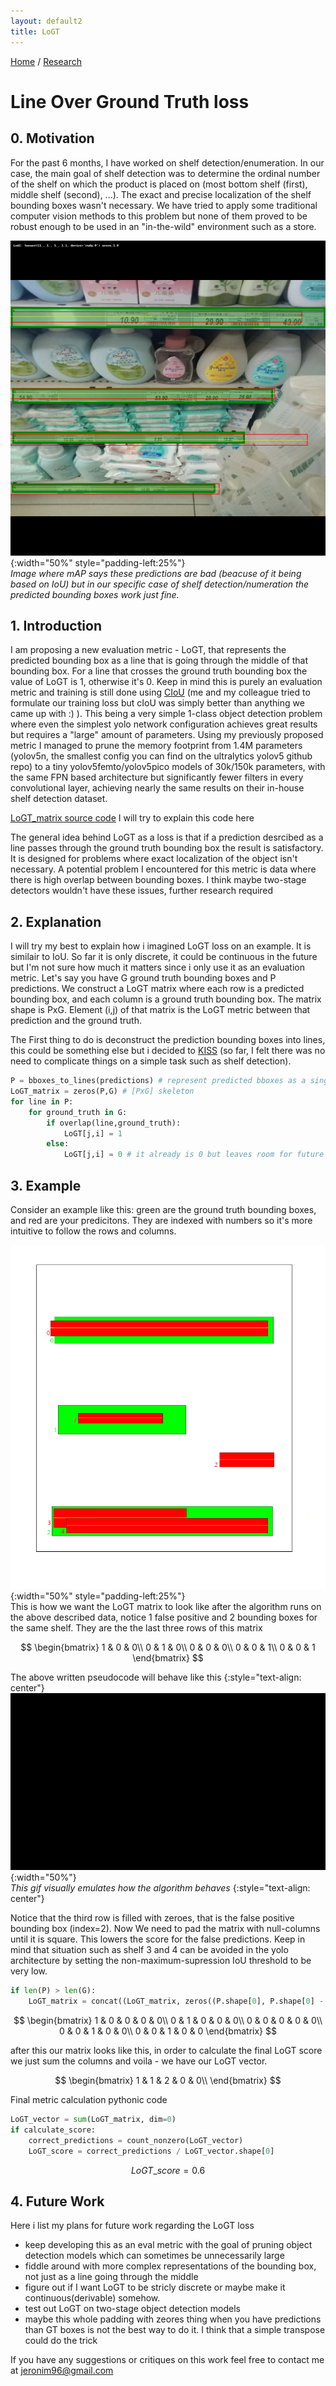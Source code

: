 ```yaml
---
layout: default2
title: LoGT
---
```


[Home](./index.html) / [Research](./research.html)

# Line Over Ground Truth loss
## 0. Motivation
For the past 6 months, I have worked on shelf detection/enumeration. In our case, the main goal of shelf detection was to determine the ordinal number of the shelf on which the product is placed on (most bottom shelf (first), middle shelf (second), ...). The exact and precise localization of the shelf bounding boxes wasn't necessary. We have tried to apply some traditional computer vision methods to this problem but none of them proved to be robust enough to be used in an "in-the-wild" environment such as a store.

![](./assets/img/mapbad.png){:width="50%"  style="padding-left:25%"}\
*Image where mAP says these predictions are bad (beacuse of it being based on IoU) but in our specific case of shelf detection/numeration the predicted bounding boxes work just fine.*

## 1. Introduction
I am proposing a new evaluation metric - LoGT, that represents the predicted bounding box as a line that is going through the middle of that bounding box. For a line that crosses the ground truth bounding box the value of LoGT is 1, otherwise it's 0. Keep in mind this is purely an evaluation metric and training is still done using [CIoU](https://arxiv.org/abs/1911.08287) (me and my colleague tried to formulate our training loss but cIoU was simply better than anything we came up with :) ). This being a very simple 1-class object detection problem where even the simplest yolo network configuration achieves great results but requires a "large" amount of parameters. Using my previously proposed metric I managed to prune the memory footprint from 1.4M parameters (yolov5n, the smallest config you can find on the ultralytics yolov5 github repo) to a tiny yolov5femto/yolov5pico models of 30k/150k parameters, with the same FPN based architecture but significantly fewer filters in every convolutional layer, achieving nearly the same results on their in-house shelf detection dataset.

[LoGT_matrix source code](https://github.com/jere357/yolov5-RGBD/blob/master/val_jere.py#L526)
I will try to explain this code here 


The general idea behind LoGT as a loss is that if a prediction desrcibed as a line passes through the ground truth bounding box the result is satisfactory. It is designed for problems where exact localization of the object isn't necessary. A potential problem I encountered for this metric is data where there is high overlap between bounding boxes. I think maybe two-stage detectors wouldn't have these issues, further research required

## 2. Explanation

I will try my best to explain how i imagined LoGT loss on an example. It is similair to IoU. So far it is only discrete, it could be continuous in the future but I'm not sure how much it matters since i only use it as an evaluation metric. Let's say you have G ground truth bounding boxes and P predictions. We construct a LoGT matrix where each row is a predicted bounding box, and each column is a ground truth bounding box. The matrix shape is PxG. Element (i,j) of that matrix is the LoGT metric between that prediction and the ground truth. 

The First thing to do is deconstruct the prediction bounding boxes into lines, this could be something else but i decided to [KISS](https://en.wikipedia.org/wiki/KISS_principle) (so far, I felt there was no need to complicate things on a simple task such as shelf detection).

```python
P = bboxes_to_lines(predictions) # represent predicted bboxes as a single line going through the middle of that box
LoGT_matrix = zeros(P,G) # [PxG] skeleton
for line in P:
    for ground_truth in G:
        if overlap(line,ground_truth): 
            LoGT[j,i] = 1
        else:
            LoGT[j,i] = 0 # it already is 0 but leaves room for future code when maybe i don't want it to be discrete

```
## 3. Example

Consider an example like this: green are the ground truth bounding boxes, and red are your predicitons. They are indexed with numbers so it's more intuitive to follow the rows and columns.

![shelves](./assets/img/logt_demo1.png){:width="50%"  style="padding-left:25%"}\
This is how we want the LoGT matrix to look like after the algorithm runs on the above described data, notice 1 false positive and 2 bounding boxes for the same shelf. They are the the last three rows of this matrix

$$
\begin{bmatrix}
1 & 0 & 0\\
0 & 1 & 0\\
0 & 0 & 0\\
0 & 0 & 1\\
0 & 0 & 1
\end{bmatrix}
$$

The above written pseudocode will behave like this
{:style="text-align: center"}
![videozi](./assets/img/manimgodx.gif){:width="50%"}\
*This gif visually emulates how the algorithm behaves*
{:style="text-align: center"}


Notice that the third row is filled with zeroes, that is the false positive bounding box (index=2). Now We need to pad the matrix with null-columns until it is square. This lowers the score for the false predictions. Keep in mind that situation such as shelf 3 and 4 can be avoided in the yolo architecture by setting the non-maximum-supression IoU threshold to be very low.
```python
if len(P) > len(G):
    LoGT_matrix = concat((LoGT_matrix, zeros((P.shape[0], P.shape[0] - G.shape[0]))), dim=1)
```

$$
\begin{bmatrix}
1 & 0 & 0 & 0 & 0\\
0 & 1 & 0 & 0 & 0\\
0 & 0 & 0 & 0 & 0\\
0 & 0 & 1 & 0 & 0\\
0 & 0 & 1 & 0 & 0
\end{bmatrix}
$$

after this our matrix looks like this, in order to calculate the final LoGT score we just sum the columns and voila - we  have our LoGT vector.

$$
\begin{bmatrix}
1 & 1 & 2 & 0 & 0\\
\end{bmatrix}
$$

Final metric calculation pythonic code
```python
LoGT_vector = sum(LoGT_matrix, dim=0)
if calculate_score:
    correct_predictions = count_nonzero(LoGT_vector)
    LoGT_score = correct_predictions / LoGT_vector.shape[0]
```

$$LoGT\_score= 0.6$$

## 4. Future Work
Here i list my plans for future work regarding the LoGT loss
- keep developing this as an eval metric with the goal of pruning object detection models which can sometimes be unnecessarily large
- fiddle around with more complex representations of the bounding box, not just as a line going through the middle
- figure out if I want LoGT to be stricly discrete or maybe make it continuous(derivable) somehow.
- test out LoGT on two-stage object detection models
- maybe this whole padding with zeores thing when you have predictions than GT  boxes is not the best way to do it. I think that a simple transpose could do the trick

If you have any suggestions or critiques on this work feel free to contact me at jeronim96@gmail.com